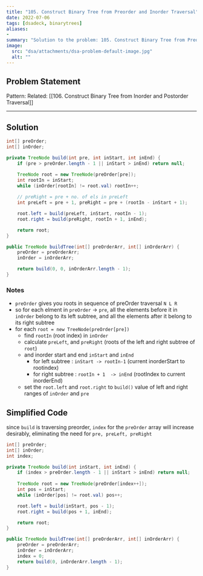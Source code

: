 ```yaml
---
title: "105. Construct Binary Tree from Preorder and Inorder Traversal"
date: 2022-07-06
tags: [dsadeck, binarytrees]
aliases:
- 
summary: "Solution to the problem: 105. Construct Binary Tree from Preorder and Inorder Traversal"
image:
  src: "dsa/attachments/dsa-problem-default-image.jpg"
  alt: ""
---
```


## Problem Statement


Pattern: 
Related: [[106. Construct Binary Tree from Inorder and Postorder Traversal]]

---

## Solution
``` java
int[] preOrder;
int[] inOrder;

private TreeNode build(int pre, int inStart, int inEnd) {
	if (pre > preOrder.length - 1 || inStart > inEnd) return null;

	TreeNode root = new TreeNode(preOrder[pre]);
	int rootIn = inStart;
	while (inOrder[rootIn] != root.val) rootIn++;
	
	// preRight = pre + no. of els in preLeft
	int preLeft = pre + 1, preRight = pre + (rootIn - inStart + 1);

	root.left = build(preLeft, inStart, rootIn - 1);
	root.right = build(preRight, rootIn + 1, inEnd);

	return root;
}

public TreeNode buildTree(int[] preOrderArr, int[] inOrderArr) {
	preOrder = preOrderArr;
	inOrder = inOrderArr;

	return build(0, 0, inOrderArr.length - 1);
}
```

### Notes
- `preOrder` gives you roots in sequence of preOrder traversal `N L R`
- so for each elment in `preOrder` ->  `pre`, all the elements before it in `inOrder` belong to its left subtree, and all the elements after it belong to its right subtree
- for each `root = new TreeNode(preOrder[pre])`
	- find `rootIn` (root index)  in `inOrder`
	- calculate `preLeft`, and `preRight` (roots of the left and right subtree of `root`)
	- and inorder start and end `inStart` and `inEnd`
		- for left subtree : `inStart -> rootIn-1` (current inorderStart to rootindex)
		- for right subtree : `rootIn + 1  -> inEnd` (rootIndex to current inorderEnd) 
	- set the `root.left` and `root.right` to `build()` value of left and right ranges of `inOrder` and `pre` 
 



## Simplified Code
since `build` is traversing preorder, `index` for the `preOrder` array will increase desirably, eliminating the need for `pre, preLeft, preRight`
``` java
int[] preOrder;
int[] inOrder;
int index;

private TreeNode build(int inStart, int inEnd) {
	if (index > preOrder.length - 1 || inStart > inEnd) return null;
	
	TreeNode root = new TreeNode(preOrder[index++]);
	int pos = inStart;
	while (inOrder[pos] != root.val) pos++;

	root.left = build(inStart, pos - 1);
	root.right = build(pos + 1, inEnd);

	return root;
}

public TreeNode buildTree(int[] preOrderArr, int[] inOrderArr) {
	preOrder = preOrderArr;
	inOrder = inOrderArr;
	index = 0;
	return build(0, inOrderArr.length - 1);
}
```
